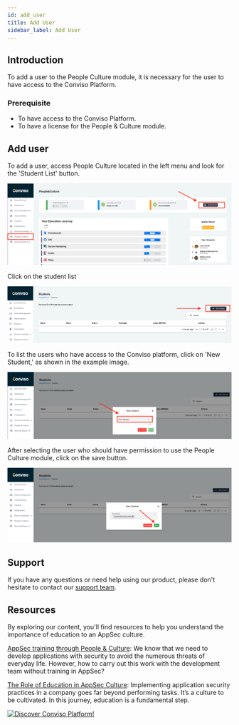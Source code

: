 ```yaml
---
id: add_user
title: Add User
sidebar_label: Add User
---
```


## Introduction

To add a user to the People Culture module, it is necessary for the user to have access to the Conviso Platform.

### Prerequisite

- To have access to the Conviso Platform.
- To have a license for the People & Culture module.

## Add user

To add a user, access People Culture located in the left menu and look for the 'Student List' button.

<div style={{textAlign: 'center'}}>

![img](../../static/img/people-and-culture-add1.png)

</div>

Click on the student list

<div style={{textAlign: 'center'}}>

![img](../../static/img/people-and-culture-add2.png)

</div>

To list the users who have access to the Conviso platform, click on 'New Student,' as shown in the example image.

<div style={{textAlign: 'center'}}>

![img](../../static/img/people-and-culture-add3.png)

</div>

After selecting the user who should have permission to use the People Culture module, click on the save button.
<div style={{textAlign: 'center'}}>

![img](../../static/img/people-and-culture-add4.png)

</div>

## Support
If you have any questions or need help using our product, please don't hesitate to contact our [support team](mailto:support@convisoappsec.com).


## Resources
By exploring our content, you'll find resources to help you understand the importance of education to an AppSec culture.

[AppSec training through People & Culture](https://bit.ly/43kEQk6): We know that we need to develop applications with security to avoid the numerous threats of everyday life. However, how to carry out this work with the development team without training in AppSec?

[The Role of Education in AppSec Culture](https://bit.ly/42ZSMAg): Implementing application security practices in a company goes far beyond performing tasks. It’s a culture to be cultivated. In this journey, education is a fundamental step.

[![Discover Conviso Platform!](https://no-cache.hubspot.com/cta/default/5613826/interactive-125788977029.png)](https://cta-service-cms2.hubspot.com/web-interactives/public/v1/track/redirect?encryptedPayload=AVxigLKtcWzoFbzpyImNNQsXC9S54LjJuklwM39zNd7hvSoR%2FVTX%2FXjNdqdcIIDaZwGiNwYii5hXwRR06puch8xINMyL3EXxTMuSG8Le9if9juV3u%2F%2BX%2FCKsCZN1tLpW39gGnNpiLedq%2BrrfmYxgh8G%2BTcRBEWaKasQ%3D&webInteractiveContentId=125788977029&portalId=5613826)